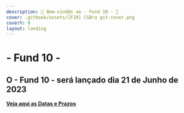 ```yaml
---
description: 🚀 Bem-vind@s ao - Fund 10 - 🎉
cover: .gitbook/assets/[F10] CSBra git-cover.png
coverY: 0
layout: landing
---
```


# - Fund 10 -

## **O - Fund 10 - será lançado dia 21 de Junho de 2023**

[**Veja aqui as Datas e Prazos**](fund-10-1/apresentacoes/fund10-datas-e-prazos.md)
